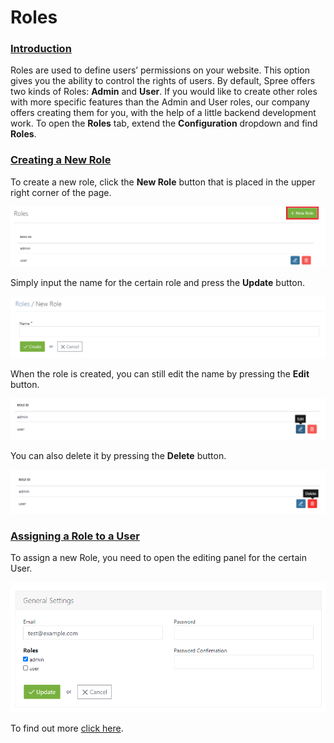 # Roles

### [Introduction](roles.md#introduction) <a id="introduction"></a>

Roles are used to define users’ permissions on your website. This option gives you the ability to control the rights of users. By default, Spree offers two kinds of Roles: **Admin** and **User**. If you would like to create other roles with more specific features than the Admin and User roles, our company offers creating them for you, with the help of a little backend development work. To open the **Roles** tab, extend the **Configuration** dropdown and find **Roles**.

### [Creating a New Role](roles.md#creating-a-new-role) <a id="creating-a-new-role"></a>

To create a new role, click the **New Role** button that is placed in the upper right corner of the page.

![New Role button](../.gitbook/assets/image%20%2835%29.png)

Simply input the name for the certain role and press the **Update** button.

![New Role inside](../.gitbook/assets/image%20%2828%29.png)

When the role is created, you can still edit the name by pressing the **Edit** button.

![Edit Role](../.gitbook/assets/image%20%2831%29.png)

You can also delete it by pressing the **Delete** button.

![Delete Role](../.gitbook/assets/image%20%2834%29.png)

### [Assigning a Role to a User](roles.md#assigning-a-role-to-a-user) <a id="assigning-a-role-to-a-user"></a>

To assign a new Role, you need to open the editing panel for the certain User.

![Assign Role](../.gitbook/assets/image%20%2821%29.png)

To find out more [click here](../users/editing-users.md#introduction).

